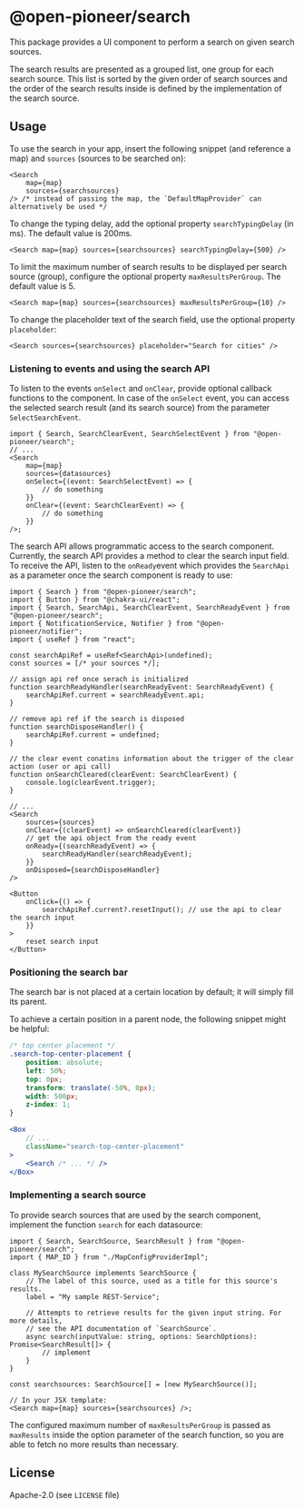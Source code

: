 # @open-pioneer/search

This package provides a UI component to perform a search on given search sources.

The search results are presented as a grouped list, one group for each search source.
This list is sorted by the given order of search sources and the order of the search results inside is
defined by the implementation of the search source.

## Usage

To use the search in your app, insert the following snippet (and reference a map) and `sources` (sources to be searched on):

```tsx
<Search
    map={map}
    sources={searchsources}
/> /* instead of passing the map, the `DefaultMapProvider` can alternatively be used */
```

To change the typing delay, add the optional property `searchTypingDelay` (in ms).
The default value is 200ms.

```tsx
<Search map={map} sources={searchsources} searchTypingDelay={500} />
```

To limit the maximum number of search results to be displayed per search source (group), configure the optional property `maxResultsPerGroup`.
The default value is 5.

```tsx
<Search map={map} sources={searchsources} maxResultsPerGroup={10} />
```

To change the placeholder text of the search field, use the optional property `placeholder`:

```tsx
<Search sources={searchsources} placeholder="Search for cities" />
```

### Listening to events and using the search API

To listen to the events `onSelect` and `onClear`, provide optional callback functions to the component.
In case of the `onSelect` event, you can access the selected search result (and its search source)
from the parameter `SelectSearchEvent`.

```tsx
import { Search, SearchClearEvent, SearchSelectEvent } from "@open-pioneer/search";
// ...
<Search
    map={map}
    sources={datasources}
    onSelect={(event: SearchSelectEvent) => {
        // do something
    }}
    onClear={(event: SearchClearEvent) => {
        // do something
    }}
/>;
```

The search API allows programmatic access to the search component. Currently, the search API provides a method to clear the search input field. To receive the API, listen to the `onReady`event which provides the `SearchApi` as a parameter once the search component is ready to use:

```tsx
import { Search } from "@open-pioneer/search";
import { Button } from "@chakra-ui/react";
import { Search, SearchApi, SearchClearEvent, SearchReadyEvent } from "@open-pioneer/search";
import { NotificationService, Notifier } from "@open-pioneer/notifier";
import { useRef } from "react";

const searchApiRef = useRef<SearchApi>(undefined);
const sources = [/* your sources */];

// assign api ref once serach is initialized
function searchReadyHandler(searchReadyEvent: SearchReadyEvent) {
    searchApiRef.current = searchReadyEvent.api;
}

// remove api ref if the search is disposed
function searchDisposeHandler() {
    searchApiRef.current = undefined;
}

// the clear event conatins information about the trigger of the clear action (user or api call)
function onSearchCleared(clearEvent: SearchClearEvent) {
    console.log(clearEvent.trigger);
}

// ...
<Search
    sources={sources}
    onClear={(clearEvent) => onSearchCleared(clearEvent)}
    // get the api object from the ready event
    onReady={(searchReadyEvent) => {
        searchReadyHandler(searchReadyEvent);
    }}
    onDisposed={searchDisposeHandler}
/>

<Button
    onClick={() => {
        searchApiRef.current?.resetInput(); // use the api to clear the search input
    }}
>
    reset search input
</Button>
```

### Positioning the search bar

The search bar is not placed at a certain location by default; it will simply fill its parent.

To achieve a certain position in a parent node, the following snippet might be helpful:

```css
/* top center placement */
.search-top-center-placement {
    position: absolute;
    left: 50%;
    top: 0px;
    transform: translate(-50%, 0px);
    width: 500px;
    z-index: 1;
}
```

```jsx
<Box
    // ...
    className="search-top-center-placement"
>
    <Search /* ... */ />
</Box>
```

### Implementing a search source

To provide search sources that are used by the search component, implement the function `search` for each datasource:

```tsx
import { Search, SearchSource, SearchResult } from "@open-pioneer/search";
import { MAP_ID } from "./MapConfigProviderImpl";

class MySearchSource implements SearchSource {
    // The label of this source, used as a title for this source's results.
    label = "My sample REST-Service";

    // Attempts to retrieve results for the given input string. For more details,
    // see the API documentation of `SearchSource`.
    async search(inputValue: string, options: SearchOptions): Promise<SearchResult[]> {
        // implement
    }
}

const searchsources: SearchSource[] = [new MySearchSource()];

// In your JSX template:
<Search map={map} sources={searchsources} />;
```

The configured maximum number of `maxResultsPerGroup` is passed as `maxResults` inside the option parameter
of the search function, so you are able to fetch no more results than necessary.

## License

Apache-2.0 (see `LICENSE` file)
